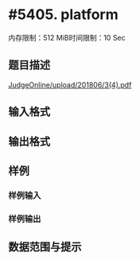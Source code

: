 # #5405. platform

内存限制：512 MiB时间限制：10 Sec

## 题目描述

[JudgeOnline/upload/201806/3(4).pdf](upload/201806/3(4).pdf)

## 输入格式

## 输出格式

## 样例

### 样例输入

### 样例输出

## 数据范围与提示
